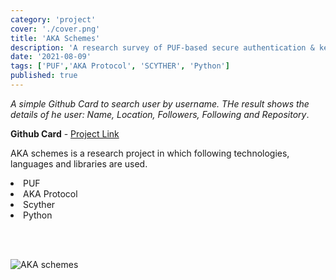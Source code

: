 ```yaml
---
category: 'project'
cover: './cover.png'
title: 'AKA Schemes'
description: 'A research survey of PUF-based secure authentication & key agreement scheme with comparative performance & security analysis.'
date: '2021-08-09'
tags: ['PUF','AKA Protocol', 'SCYTHER', 'Python']
published: true
---
```

_A simple Github Card to search user by username. THe result shows the details of he user: Name, Location, Followers, Following and Repository_.

**Github Card** - <a href="https://github.com/PMall09/PUF-Based-Secure-Protocol-for-Secret-Message-Exchange-using-PUF-devices" target="_blank">Project Link</a>

AKA schemes is a research project in which following technologies, languages and libraries are used. <br />

<li> PUF 
<li> AKA Protocol
<li> Scyther
<li> Python

<br/> <br/>

![AKA schemes](./cover.png)
